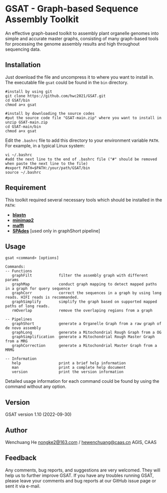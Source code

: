 # GSAT - Graph-based Sequence Assembly Toolkit

An effective graph-based toolkit to assembly plant organelle genomes into simple and accurate master graphs, consisting of many graph-based tools for processing the genome assembly results and high throughout sequencing data.

## Installation

Just download the file and uncompress it to where you want to install in. The executable file `gsat` could be found in the `bin` directory.

    #install by using git
    git clone https://github.com/hwc2021/GSAT.git
    cd GSAT/bin
    chmod a+x gsat
    
    #install by downloading the source codes
    #put the source code file "GSAT-main.zip" where you want to install in
    unzip GSAT-main.zip
    cd GSAT-main/bin
    chmod a+x gsat
    
Edit the `.bashrc` file to add this directory to your environment variable `PATH`. For example, in a typical Linux system:

    vi ~/.bashrc
    #add the next line to the end of .bashrc file ("#" should be removed when paste the next line to the file)
    #export PATH=$PATH:/your/path/GSAT/bin
    source ~/.bashrc

## Requirement

This toolkit required several necessary tools which should be installed in the `PATH`:

- [**blastn**](https://blast.ncbi.nlm.nih.gov/Blast.cgi?CMD=Web&PAGE_TYPE=BlastDocs&DOC_TYPE=Download)
- [**minimap2**](https://github.com/lh3/minimap2)
- [**mafft**](https://mafft.cbrc.jp/alignment/software/)
- [**SPAdes**](https://github.com/ablab/spades) [used only in graphShort pipeline]

## Usage

    gsat <command> [options]

    Commands:
    -- Functions
       graphFilt            filter the assembly graph with different params
       graphMap             conduct graph mapping to detect mapped paths in a graph for query sequence
       graphCorr            correct the sequences in a graph by using long reads. HIFI reads is recommanded.
       graphSimplify        simplify the graph based on supported mapped paths of long reads.
       rmOverlap            remove the overlaping regions from a graph

    -- Pipelines
       graphShort           generate a Organelle Graph from a raw graph of de novo assembly
       graphLong            generate a Mitochondrial Rough Graph from a OG
       graphSimplification  generate a Mitochondrial Rough Master Graph from a MRG
       graphCorrection      generate a Mitochondrial Master Graph from a MRMG

    -- Information
       help                 print a brief help information
       man                  print a complete help document
       version              print the version information
       
Detailed usage information for each command could be found by using the command without any option.

## Version

GSAT version 1.10 (2022-09-30)

## Author

  Wenchuang He
  nongke2@163.com / hewenchuang@caas.cn
  AGIS, CAAS
  
## Feedback
Any comments, bug reports, and suggestions are very welcomed. They will help us to further improve GSAT. If you have any troubles running GSAT, please leave your comments and bug reports at our GitHub issue page or sent it via e-mail.
